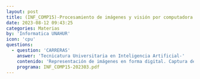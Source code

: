 ```yaml
---
layout: post
title: (INF_COMP15)-Procesamiento de imágenes y visión por computadora
date: 2023-08-12 09:43:25
categories: Materias
by: 'Informatica UNAHUR'
icon: 'cpu'
questions:
  - question: 'CARRERAS'
    answer: 'Tecnicatura Universitaria en Inteligencia Artificial-'
    contenido: 'Representación de imágenes en forma digital. Captura de imágenes. Parámetros, sensores. Modos de color. Manipulación de imágenes. Operaciones. Filtros. Transformaciones. Detección, clasificación y segmentación. Extracción de características. Reconocimiento de objetos. Uso de conjuntos de datos (datasets). Aprendizaje profundo aplicado a imágenes.'
    programa: INF_COMP15-202303.pdf
---
```

